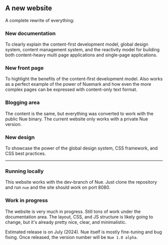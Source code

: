 
## A new website

A complete rewrite of everything:


### New documentation
To clearly explain the content-first development model, global design system, content management system, and the reactivity model for building both content-heavy multi page applications and single-page applications.


### New front page
To highlight the benefits of the content-first development model. Also works as a perfect example of the power of Nuemark and how even the more complex pages can be expressed with content-only text format.

### Blogging area
The content is the same, but everything was converted to work with the public Nue binary. The current website only works with a private Nue version.

### New design
To showcase the power of the global design system, CSS framework, and CSS best practices.

- - -

### Running locally
This website works with the dev-branch of Nue. Just clone the repository and run `nue` and the site should work on port 8080.

### Work in progress
The website is very much in progress. Still tons of work under the documentation area. The layout, CSS, and JS structure is likely going to change, but it's already pretty nice, clear, and minimalistic.

Estimated release is on July (2024). Nue itself is mostly fine-tuning and bug fixing. Once released, the version number will be `Nue 1.0 alpha`.
